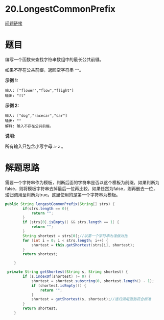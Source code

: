 # 20.LongestCommonPrefix


[问题链接](https://leetcode-cn.com/problems/longest-common-prefix/description/)

# 题目

编写一个函数来查找字符串数组中的最长公共前缀。

如果不存在公共前缀，返回空字符串 `""`。

**示例 1:**

```
输入: ["flower","flow","flight"]
输出: "fl"
```

**示例 2:**

```
输入: ["dog","racecar","car"]
输出: ""
解释: 输入不存在公共前缀。
```

**说明:**

所有输入只包含小写字母 `a-z` 。

# 解题思路

需要一个字符串作为模板，判断后面的字符串是否以这个模板为前缀，如果判断为false，则将模板字符串去掉最后一位再比较，如果任然为false，则再删去一位，递归调用至判断为true。这里使用的是第一个字符串为模板。



```java
public String longestCommonPrefix(String[] strs) {
        if(strs.length == 0){
            return "";
        }
        if (strs[0].isEmpty() && strs.length == 1) {
            return "";
        }
        String shortest = strs[0];//以第一个字符串为准做对比
        for (int i = 0; i < strs.length; i++) {
            shortest = this.getShortest(strs[i], shortest);
        }
        return shortest;

    }

 private String getShortest(String s, String shortest) {
        if (s.indexOf(shortest) != 0) {
            shortest = shortest.substring(0, shortest.length() - 1);
            if (shortest.isEmpty()) {
                return "";
            }
            shortest = getShortest(s, shortest);//递归调用直到符合标准
        }
        return shortest;
    }
```

